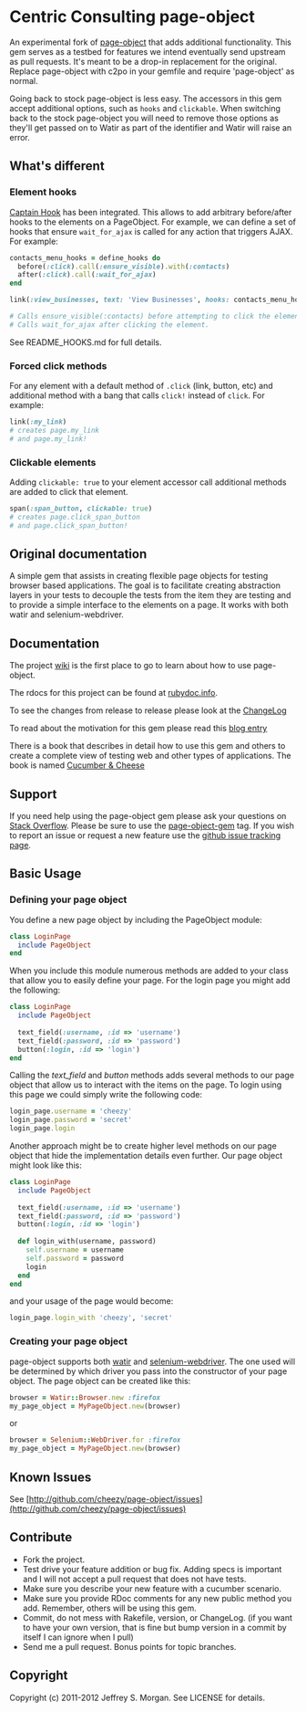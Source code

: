 # Centric Consulting page-object

An experimental fork of [page-object](https://github.com/cheezy/page-object) that adds additional functionality.  This gem serves as a testbed for features we intend eventually send upstream as pull requests. It's meant to be a drop-in replacement for the original.  Replace page-object with c2po in your gemfile and require 'page-object' as normal.

Going back to stock page-object is less easy.  The accessors in this gem accept additional options, such as `hooks` and `clickable`.  When switching back to the stock page-object you will need to remove those options as they'll get passed on to Watir as part of the identifier and Watir will raise an error.



## What's different

### Element hooks
[Captain Hook](https://github.com/Donavan/cpt_hook) has been integrated.  This allows to add arbitrary	 before/after hooks to the elements on a PageObject.  For example, we can define a set of hooks that ensure `wait_for_ajax` is called for any action that triggers AJAX. For example:

```ruby
contacts_menu_hooks = define_hooks do
  before(:click).call(:ensure_visible).with(:contacts)
  after(:click).call(:wait_for_ajax)
end

link(:view_businesses, text: 'View Businesses', hooks: contacts_menu_hooks)

# Calls ensure_visible(:contacts) before attempting to click the element
# Calls wait_for_ajax after clicking the element. 
```


See README_HOOKS.md for full details.

### Forced click methods
For any element with a default method of `.click` (link, button, etc) and additional method with a bang that calls `click!` instead of `click`. For example:

```ruby
link(:my_link)
# creates page.my_link
# and page.my_link!
```

### Clickable elements
Adding `clickable: true` to your element accessor call additional methods are added to click that element.

```ruby
span(:span_button, clickable: true)
# creates page.click_span_button
# and page.click_span_button!
```

## Original documentation

A simple gem that assists in creating flexible page objects for testing browser based applications. The goal is to facilitate creating abstraction layers in your tests to decouple the tests from the item they are testing and to provide a simple interface to the elements on a page. It works with both watir and selenium-webdriver.

## Documentation

The project [wiki](https://github.com/cheezy/page-object/wiki/page-object) is the first place to go to learn about how to use page-object.

The rdocs for this project can be found at [rubydoc.info](http://rubydoc.info/gems/page-object/frames).

To see the changes from release to release please look at the [ChangeLog](https://raw.github.com/cheezy/page-object/master/ChangeLog)

To read about the motivation for this gem please read this [blog entry](http://www.cheezyworld.com/2010/11/19/ui-tests-introducing-a-simple-dsl/)

There is a book that describes in detail how to use this gem and others to create a complete view of testing web and other types of applications.  The book is named [Cucumber & Cheese](http://leanpub.com/cucumber_and_cheese)

## Support

If you need help using the page-object gem please ask your questions on [Stack Overflow](http://stackoverflow.com).  Please be sure to use the [page-object-gem](http://stackoverflow.com/questions/tagged/page-object-gem) tag.  If you wish to report an issue or request a new feature use the [github issue tracking page](http://github.com/cheezy/page-object/issues).

## Basic Usage

### Defining your page object

You define a new page object by including the PageObject module:

````ruby
class LoginPage
  include PageObject
end
````
    
When you include this module numerous methods are added to your class that allow you to easily define your page. For the login page you might add the following:

````ruby
class LoginPage
  include PageObject
      
  text_field(:username, :id => 'username')
  text_field(:password, :id => 'password')
  button(:login, :id => 'login')
end
````

Calling the _text_field_ and _button_ methods adds several methods to our page object that allow us to interact with the items on the page. To login using this page we could simply write the following code:

````ruby
login_page.username = 'cheezy'
login_page.password = 'secret'
login_page.login
````
    
Another approach might be to create higher level methods on our page object that hide the implementation details even further. Our page object might look like this:

````ruby
class LoginPage
  include PageObject
  
  text_field(:username, :id => 'username')
  text_field(:password, :id => 'password')
  button(:login, :id => 'login')
  
  def login_with(username, password)
    self.username = username
    self.password = password
    login
  end
end
````

and your usage of the page would become:

````ruby
login_page.login_with 'cheezy', 'secret'
````

### Creating your page object
page-object supports both [watir](https://github.com/watir/watir) and [selenium-webdriver](http://seleniumhq.org/docs/03_webdriver.html). The one used will be determined by which driver you pass into the constructor of your page object. The page object can be created like this:

````ruby
browser = Watir::Browser.new :firefox
my_page_object = MyPageObject.new(browser)
````

or

````ruby
browser = Selenium::WebDriver.for :firefox
my_page_object = MyPageObject.new(browser)
````


## Known Issues

See [http://github.com/cheezy/page-object/issues](http://github.com/cheezy/page-object/issues)

## Contribute
 
* Fork the project.
* Test drive your feature addition or bug fix. Adding specs is important and I will not accept a pull request that does not have tests.
* Make sure you describe your new feature with a cucumber scenario.
* Make sure you provide RDoc comments for any new public method you add. Remember, others will be using this gem.
* Commit, do not mess with Rakefile, version, or ChangeLog.
  (if you want to have your own version, that is fine but bump version in a commit by itself I can ignore when I pull)
* Send me a pull request. Bonus points for topic branches.

## Copyright

Copyright (c) 2011-2012 Jeffrey S. Morgan. See LICENSE for details.
